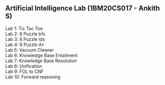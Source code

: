 ## Artificial Intelligence Lab (1BM20CS017 - Ankith S)
Lab 1: Tic Tac Toe<br>
Lab 2: 8 Puzzle bfs<br>
Lab 3: 8 Puzzle ids<br>
Lab 4: 8 Puzzle A*<br>
Lab 5: Vacuum Cleaner<br>
Lab 6: Knowledge Base Entailment<br>
Lab 7: Knowledge Base Resolution<br>
Lab 8: Unification<br>
Lab 9: FOL to CNF<br>
Lab 10: Forward reasoning
